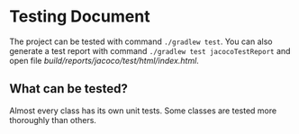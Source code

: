 # Testing Document

The project can be tested with command `./gradlew test`. You can also generate a test report with command `./gradlew test jacocoTestReport` and open file *build/reports/jacoco/test/html/index.html*.

## What can be tested?

Almost every class has its own unit tests. Some classes are tested more	thoroughly than others.
